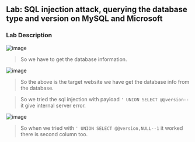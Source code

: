 ## Lab: SQL injection attack, querying the database type and version on MySQL and Microsoft ##

### Lab Description ##

![image](https://github.com/anandurdas11/Web_Securityy/assets/83402050/094a7bf4-2219-4d1a-a9b2-f6ee64b78d5d)

> So we have to get the database information.

![image](https://github.com/anandurdas11/Web_Securityy/assets/83402050/1d9bbf4b-73c1-4dc0-8fb7-30039f835db6)

> So the above is the target website we have get the database info from the database.

> So we tried the sql injection with payload `' UNION SELECT @@version--` it give internal server error.

![image](https://github.com/anandurdas11/Web_Securityy/assets/83402050/323f91f4-6304-44df-af33-8ea9ae44bd13)

> So when we tried with `' UNION SELECT @@version,NULL--1` it worked there is second column too.
